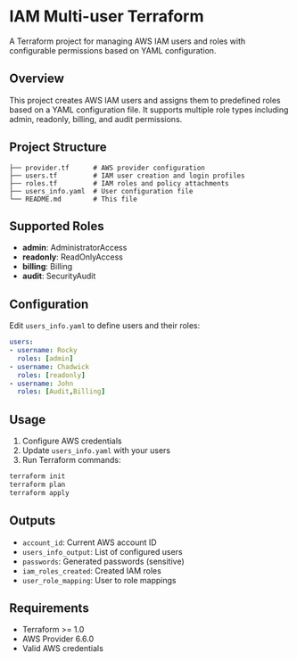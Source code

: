 # IAM Multi-user Terraform

A Terraform project for managing AWS IAM users and roles with configurable permissions based on YAML configuration.

## Overview

This project creates AWS IAM users and assigns them to predefined roles based on a YAML configuration file. It supports multiple role types including admin, readonly, billing, and audit permissions.

## Project Structure

```
├── provider.tf      # AWS provider configuration
├── users.tf         # IAM user creation and login profiles
├── roles.tf         # IAM roles and policy attachments
├── users_info.yaml  # User configuration file
└── README.md        # This file
```

## Supported Roles

- **admin**: AdministratorAccess
- **readonly**: ReadOnlyAccess
- **billing**: Billing
- **audit**: SecurityAudit

## Configuration

Edit `users_info.yaml` to define users and their roles:

```yaml
users:
- username: Rocky
  roles: [admin]
- username: Chadwick
  roles: [readonly]
- username: John
  roles: [Audit,Billing]
```

## Usage

1. Configure AWS credentials
2. Update `users_info.yaml` with your users
3. Run Terraform commands:

```bash
terraform init
terraform plan
terraform apply
```

## Outputs

- `account_id`: Current AWS account ID
- `users_info_output`: List of configured users
- `passwords`: Generated passwords (sensitive)
- `iam_roles_created`: Created IAM roles
- `user_role_mapping`: User to role mappings

## Requirements

- Terraform >= 1.0
- AWS Provider 6.6.0
- Valid AWS credentials